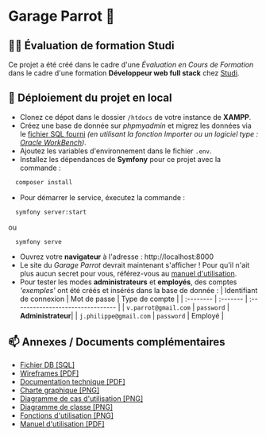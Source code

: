 # Garage Parrot 🚗
## 👩‍💻 Évaluation de formation Studi
Ce projet a été créé dans le cadre d'une *Évaluation en Cours de Formation* dans le cadre d'une formation **Développeur web full stack** chez [Studi](https://www.studi.com/fr/formation/developpement/graduate-developpeur-web-full-stack).


## 🚀 Déploiement du projet en local

* Clonez ce dépot dans le dossier `/htdocs` de votre instance de **XAMPP**.
* Créez une base de donnée sur *phpmyadmin* et migrez les données via le [fichier SQL fourni](https://github.com/baptisthecht/garage-parrot/blob/master/Documentation/1-garageparrot.sql) *(en utilisant la fonction Importer ou un logiciel type : [Oracle WorkBench](https://docs.oracle.com/cd/E17952_01/workbench-en/index.html))*.
* Ajoutez les variables d'environnement dans le fichier `.env`.
* Installez les dépendances de **Symfony** pour ce projet avec la commande :

```bash
  composer install
```
* Pour démarrer le service, éxecutez la commande :
```bash
  symfony server:start
```
ou
```bash
  symfony serve
```
* Ouvrez votre **navigateur** à l'adresse : http://localhost:8000
* Le site du *Garage Parrot* devrait maintenant s'afficher ! Pour qu'il n'ait plus aucun secret pour vous, référez-vous au [manuel d'utilisation](https://github.com/baptisthecht/garage-parrot/blob/master/Documentation/Manuel.pdf).
* Pour tester les modes **administrateurs** et **employés**, des comptes *'exemples'* ont été créés et insérés dans la base de donnée :
| Identifiant de connexion | Mot de passe     | Type de compte                       |
| :-------- | :------- | :-------------------------------- |
| `v.parrot@gmail.com`      | `password` | **Administrateur**|
| `j.philippe@gmail.com`      | `password` | Employé |

## 📫 Annexes / Documents complémentaires

* [Fichier DB [SQL]](https://github.com/baptisthecht/garage-parrot/blob/master/Documentation/1-garageparrot.sql)
* [Wireframes [PDF]](https://github.com/baptisthecht/garage-parrot/blob/master/Documentation/2-Wireframes.pdf)
* [Documentation technique [PDF]](https://github.com/baptisthecht/garage-parrot/blob/master/Documentation/3-Documentation%20technique.pdf)
* [Charte graphique [PNG]](https://github.com/baptisthecht/garage-parrot/blob/master/Documentation/4-Charte%20graphique.png)
* [Diagramme de cas d'utilisation [PNG]](https://github.com/baptisthecht/garage-parrot/blob/master/Documentation/5-Diagramme%20de%20cas%20d'utilisation.png)
* [Diagramme de classe [PNG]](https://github.com/baptisthecht/garage-parrot/blob/master/Documentation/6-Diagramme%20de%20classe.png)
* [Fonctions d'utilisation [PNG]](https://github.com/baptisthecht/garage-parrot/blob/master/Documentation/7-Fonctions%20d'utilisation.png)
* [Manuel d'utilisation [PDF]](https://github.com/baptisthecht/garage-parrot/blob/master/Documentation/Manuel.pdf)
